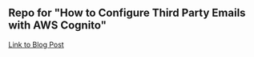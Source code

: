## Repo for "How to Configure Third Party Emails with AWS Cognito"

[Link to Blog Post](https://blog.abdikaliqige.com/configure-3rd-party-emails-with-aws-cognito/](https://archive.is/k20wK)https://archive.is/k20wK)
